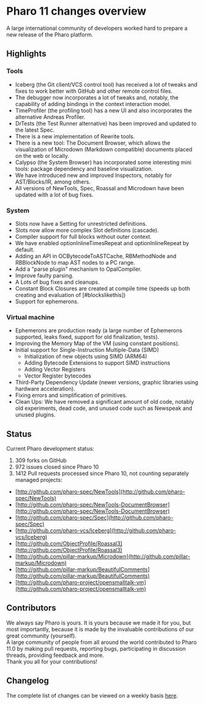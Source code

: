 # Pharo 11 changes overview

A large international community of developers worked hard to prepare a new release of the Pharo platform.

## Highlights

### Tools
- Iceberg (the Git client/VCS control tool) has received a lot of tweaks and fixes to work better with GitHub and other remote control files.
- The debugger now incorporates a lot of tweaks and, notably, the capability of adding bindings in the context interaction model.
- TimeProfiler (the profiling tool) has a new UI and also incorporates the alternative Andreas Profiler.
- DrTests (the Test Runner alternative) has been improved and updated to the latest Spec.
- There is a new implementation of Rewrite tools. 
- There is a new tool: The Document Browser, which allows the visualization of Microdown (Markdown compatible) documents placed on the web or locally. 
- Calypso (the System Browser) has incorporated some interesting mini tools: package dependency and baseline visualization.
- We have introduced new and improved Inspectors, notably for AST/Blocks/IR, among others.
- All versions of NewTools, Spec, Roassal and Microdown have been updated with a lot of bug fixes. 

### System 
- Slots now have a Setting for unrestricted definitions.
- Slots now allow more complex Slot definitions (cascade).
- Compiler support for full blocks without outer context.
- We have enabled optionInlineTimesRepeat and optionInlineRepeat by default.
- Adding an API in OCBytecodeToASTCache, RBMethodNode and RBBlockNode to map AST nodes to a PC range.
- Add a "parse plugin" mechanism to OpalCompiler.
- Improve faulty parsing.
- A Lots of bug fixes and cleanups.
- Constant Block Closures are created at compile time (speeds up both creating and evaluation of [#blockslikethis])
- Support for ephemerons.
   
### Virtual machine
- Ephemerons are production ready (a large number of Ephemerons supported, leaks fixed, support for old finalization, tests).
- Improving the Memory Map of the VM (using constant positions).
- Initial support for Single-Instruction Multiple-Data (SIMD)
    - Initialization of new objects using SIMD (ARM64)
    - Adding Bytecode Extensions to support SIMD instructions
    - Adding Vector Registers
    - Vector Register bytecodes
- Third-Party Dependency Update (newer versions, graphic libraries using hardware acceleration).
- Fixing errors and simplification of primitives.
- Clean Ups: We have removed a significant amount of old code, notably old experiments, dead code, and unused code such as Newspeak and unused plugins.

## Status
Current Pharo development status:
1. 309 forks on GitHub
2. 972 issues closed since Pharo 10
3. 1412 Pull requests processed since Pharo 10, not counting separately managed projects:
- [http://github.com/pharo-spec/NewTools](http://github.com/pharo-spec/NewTools)
- [http://github.com/pharo-spec/NewTools-DocumentBrowser](http://github.com/pharo-spec/NewTools-DocumentBrowser)
- [http://github.com/pharo-spec/Spec](http://github.com/pharo-spec/Spec)
- [http://github.com/pharo-vcs/Iceberg](http://github.com/pharo-vcs/Iceberg)
- [http://github.com/ObjectProfile/Roassal3](http://github.com/ObjectProfile/Roassal3)
- [http://github.com/pillar-markup/Microdown](http://github.com/pillar-markup/Microdown)
- [http://github.com/pillar-markup/BeautifulComments](http://github.com/pillar-markup/BeautifulComments)
- [http://github.com/pharo-project/opensmalltalk-vm](http://github.com/pharo-project/opensmalltalk-vm)

## Contributors
We always say Pharo is yours. It is yours because we made it for you, but most importantly, because it is made by the invaluable contributions of our great community (yourself).  
A large community of people from all around the world contributed to Pharo 11.0 by making pull requests, reporting bugs, participating in discussion threads, providing feedback and more.  
Thank you all for your contributions!  

## Changelog

The complete list of changes can be viewed on a weekly basis [here](https://github.com/pharo-project/pharo-changelogs/tree/master/weekly). 
